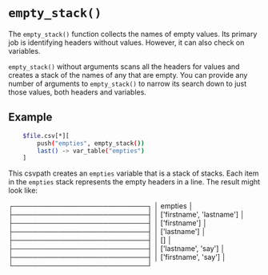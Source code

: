 
# `empty_stack()`

The `empty_stack()` function collects the names of empty values. Its primary job is identifying headers without values. However, it can also check on variables.

`empty_stack()` without arguments scans all the headers for values and creates a stack of the names of any that are empty. You can provide any number of arguments to `empty_stack()` to narrow its search down to just those values, both headers and variables.


## Example

```bash
    $file.csv[*][
        push("empties", empty_stack())
        last() -> var_table("empties")
    ]
```

This csvpath creates an `empties` variable that is a stack of stacks. Each item in the `empties` stack represents the empty headers in a line. The result might look like:

┌───────────────────────────┐
│ empties                   │
├───────────────────────────┤
│ ['firstname', 'lastname'] │
├───────────────────────────┤
│ ['firstname']             │
├───────────────────────────┤
│ ['lastname']              │
├───────────────────────────┤
│ []                        │
├───────────────────────────┤
│ ['lastname', 'say']       │
├───────────────────────────┤
│ ['firstname', 'say']      │
└───────────────────────────┘


